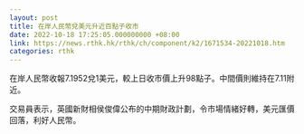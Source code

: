 ```yaml
---
layout: post
title: 在岸人民幣兌美元升近百點子收市
date: 2022-10-18 17:25:05.000000000 +08:00
link: https://news.rthk.hk/rthk/ch/component/k2/1671534-20221018.htm
categories: rthk
---
```


在岸人民幣收報7.1952兌1美元，較上日收市價上升98點子。中間價則維持在7.11附近。

交易員表示，英國新財相侯俊偉公布的中期財政計劃，令市場情緒好轉，美元匯價回落，利好人民幣。
